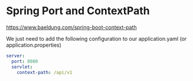 # Spring Port and ContextPath

https://www.baeldung.com/spring-boot-context-path

We just need to add the following configuration to our application.yaml (or application.properties)

```yaml
server:
  port: 8080
  servlet:
    context-path: /api/v1
```